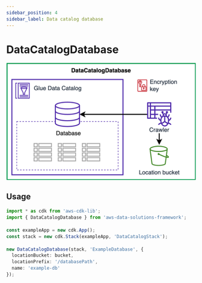 ```yaml
---
sidebar_position: 4
sidebar_label: Data catalog database
---
```


# DataCatalogDatabase

![Data lake storage](../../../static/img/adsf-data-catalog.png)

## Usage

```typescript
import * as cdk from 'aws-cdk-lib';
import { DataCatalogDatabase } from 'aws-data-solutions-framework';

const exampleApp = new cdk.App();
const stack = new cdk.Stack(exampleApp, 'DataCatalogStack');

new DataCatalogDatabase(stack, 'ExampleDatabase', {
  locationBucket: bucket,
  locationPrefix: '/databasePath',
  name: 'example-db'
});
```
